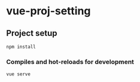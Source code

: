 # vue-proj-setting

## Project setup
```
npm install
```

### Compiles and hot-reloads for development
```
vue serve
```